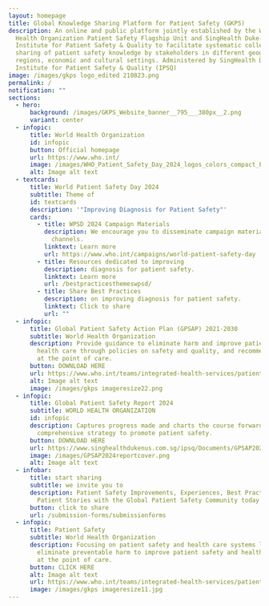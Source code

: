 ```yaml
---
layout: homepage
title: Global Knowledge Sharing Platform for Patient Safety (GKPS)
description: An online and public platform jointly established by the World
  Health Organization Patient Safety Flagship Unit and SingHealth Duke-NUS
  Institute for Patient Safety & Quality to facilitate systematic collection and
  sharing of patient safety knowledge by stakeholders in different geographic
  regions, economic and cultural settings. Administered by SingHealth Duke-NUS
  Institute for Patient Safety & Quality (IPSQ)
image: /images/gkps logo_edited 210823.png
permalink: /
notification: ""
sections:
  - hero:
      background: /images/GKPS_Website_banner__795___380px__2.png
      variant: center
  - infopic:
      title: World Health Organization
      id: infopic
      button: Official homepage
      url: https://www.who.int/
      image: /images/WHO_Patient_Safety_Day_2024_logos_colors_compact_EN.png
      alt: Image alt text
  - textcards:
      title: World Patient Safety Day 2024
      subtitle: Theme of
      id: textcards
      description: '"Improving Diagnosis for Patient Safety"'
      cards:
        - title: WPSD 2024 Campaign Materials
          description: We encourage you to disseminate campaign materials through various
            channels.
          linktext: Learn more
          url: https://www.who.int/campaigns/world-patient-safety-day
        - title: Resources dedicated to improving
          description: diagnosis for patient safety.
          linktext: Learn more
          url: /bestpracticesthemeswpsd/
        - title: Share Best Practices
          description: on improving diagnosis for patient safety.
          linktext: Click to share
          url: ""
  - infopic:
      title: Global Patient Safety Action Plan (GPSAP) 2021-2030
      subtitle: World Health Organization
      description: Provide guidance to eliminate harm and improve patient safety in
        health care through policies on safety and quality, and recommendations
        at the point of care.
      button: DOWNLOAD HERE
      url: https://www.who.int/teams/integrated-health-services/patient-safety/policy/global-patient-safety-action-plan
      alt: Image alt text
      image: /images/gkps imageresize22.png
  - infopic:
      title: Global Patient Safety Report 2024
      subtitle: WORLD HEALTH ORGANIZATION
      id: infopic
      description: Captures progress made and charts the course forward, offering a
        comprehensive strategy to promote patient safety.
      button: DOWNLOAD HERE
      url: https://www.singhealthdukenus.com.sg/ipsq/Documents/GPSAP2024Report.pdf
      image: /images/GPSAP2024reportcover.png
      alt: Image alt text
  - infobar:
      title: start sharing
      subtitle: we invite you to
      description: Patient Safety Improvements, Experiences, Best Practices and
        Patient Stories with the Global Patient Safety Community today
      button: click to share
      url: /submission-forms/submissionforms
  - infopic:
      title: Patient Safety
      subtitle: World Health Organization
      description: Focusing on patient safety and health care systems linkages to
        eliminate preventable harm to improve patient safety and health outcomes
        at the point of care.
      button: CLICK HERE
      alt: Image alt text
      url: https://www.who.int/teams/integrated-health-services/patient-safety
      image: /images/gkps imageresize11.jpg
---
```

